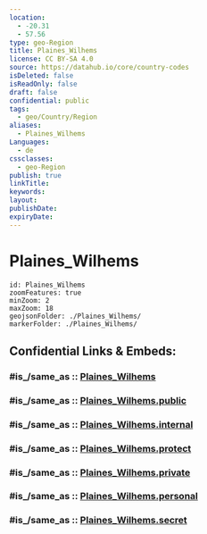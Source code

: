```yaml
---
location:
  - -20.31
  - 57.56
type: geo-Region
title: Plaines_Wilhems
license: CC BY-SA 4.0
source: https://datahub.io/core/country-codes
isDeleted: false
isReadOnly: false
draft: false
confidential: public
tags:
  - geo/Country/Region
aliases:
  - Plaines_Wilhems
Languages:
  - de
cssclasses:
  - geo-Region
publish: true
linkTitle:
keywords:
layout:
publishDate:
expiryDate:
---
```


# Plaines_Wilhems

```leaflet
id: Plaines_Wilhems
zoomFeatures: true 
minZoom: 2 
maxZoom: 18
geojsonFolder: ./Plaines_Wilhems/
markerFolder: ./Plaines_Wilhems/
```


## Confidential Links & Embeds: 

### #is_/same_as :: [Plaines_Wilhems](/_Standards/Earth/Continent/Africa/Africa~East/Mauritius/Districts~Mauritius/Plaines_Wilhems.md) 

### #is_/same_as :: [Plaines_Wilhems.public](/_public/Earth/Continent/Africa/Africa~East/Mauritius/Districts~Mauritius/Plaines_Wilhems.public.md) 

### #is_/same_as :: [Plaines_Wilhems.internal](/_internal/Earth/Continent/Africa/Africa~East/Mauritius/Districts~Mauritius/Plaines_Wilhems.internal.md) 

### #is_/same_as :: [Plaines_Wilhems.protect](/_protect/Earth/Continent/Africa/Africa~East/Mauritius/Districts~Mauritius/Plaines_Wilhems.protect.md) 

### #is_/same_as :: [Plaines_Wilhems.private](/_private/Earth/Continent/Africa/Africa~East/Mauritius/Districts~Mauritius/Plaines_Wilhems.private.md) 

### #is_/same_as :: [Plaines_Wilhems.personal](/_personal/Earth/Continent/Africa/Africa~East/Mauritius/Districts~Mauritius/Plaines_Wilhems.personal.md) 

### #is_/same_as :: [Plaines_Wilhems.secret](/_secret/Earth/Continent/Africa/Africa~East/Mauritius/Districts~Mauritius/Plaines_Wilhems.secret.md)

